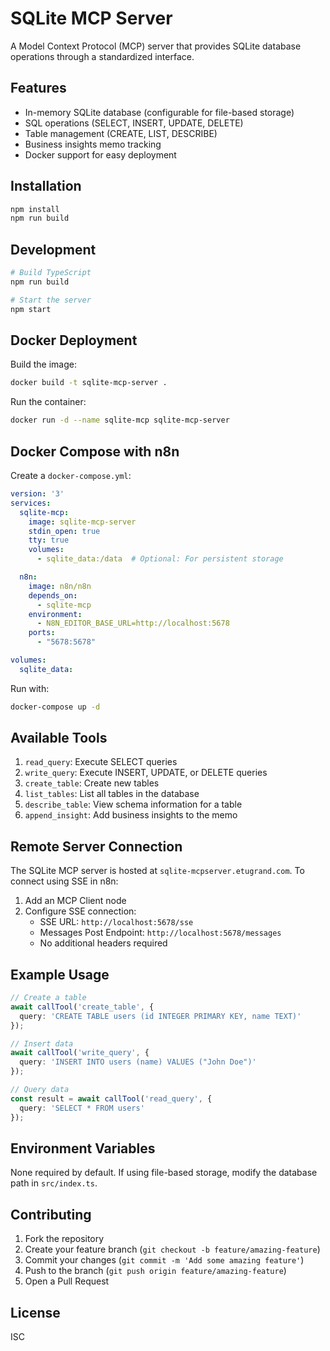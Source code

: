 # SQLite MCP Server

A Model Context Protocol (MCP) server that provides SQLite database operations through a standardized interface.

## Features

- In-memory SQLite database (configurable for file-based storage)
- SQL operations (SELECT, INSERT, UPDATE, DELETE)
- Table management (CREATE, LIST, DESCRIBE)
- Business insights memo tracking
- Docker support for easy deployment

## Installation

```bash
npm install
npm run build
```

## Development

```bash
# Build TypeScript
npm run build

# Start the server
npm start
```

## Docker Deployment

Build the image:
```bash
docker build -t sqlite-mcp-server .
```

Run the container:
```bash
docker run -d --name sqlite-mcp sqlite-mcp-server
```

## Docker Compose with n8n

Create a `docker-compose.yml`:

```yaml
version: '3'
services:
  sqlite-mcp:
    image: sqlite-mcp-server
    stdin_open: true
    tty: true
    volumes:
      - sqlite_data:/data  # Optional: For persistent storage

  n8n:
    image: n8n/n8n
    depends_on:
      - sqlite-mcp
    environment:
      - N8N_EDITOR_BASE_URL=http://localhost:5678
    ports:
      - "5678:5678"

volumes:
  sqlite_data:
```

Run with:
```bash
docker-compose up -d
```

## Available Tools

1. `read_query`: Execute SELECT queries
2. `write_query`: Execute INSERT, UPDATE, or DELETE queries
3. `create_table`: Create new tables
4. `list_tables`: List all tables in the database
5. `describe_table`: View schema information for a table
6. `append_insight`: Add business insights to the memo

## Remote Server Connection

The SQLite MCP server is hosted at `sqlite-mcpserver.etugrand.com`. To connect using SSE in n8n:

1. Add an MCP Client node
2. Configure SSE connection:
   - SSE URL: `http://localhost:5678/sse`
   - Messages Post Endpoint: `http://localhost:5678/messages`
   - No additional headers required

## Example Usage

```typescript
// Create a table
await callTool('create_table', {
  query: 'CREATE TABLE users (id INTEGER PRIMARY KEY, name TEXT)'
});

// Insert data
await callTool('write_query', {
  query: 'INSERT INTO users (name) VALUES ("John Doe")'
});

// Query data
const result = await callTool('read_query', {
  query: 'SELECT * FROM users'
});
```

## Environment Variables

None required by default. If using file-based storage, modify the database path in `src/index.ts`.

## Contributing

1. Fork the repository
2. Create your feature branch (`git checkout -b feature/amazing-feature`)
3. Commit your changes (`git commit -m 'Add some amazing feature'`)
4. Push to the branch (`git push origin feature/amazing-feature`)
5. Open a Pull Request

## License

ISC
